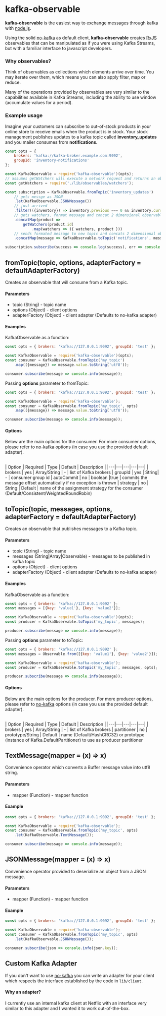 
# kafka-observable

__kafka-observable__ is the easiest way to exchange messages through kafka with [node.js](https://nodejs.org).


Using the solid [no-kafka](https://github.com/oleksiyk/kafka) as default client, __kafka-observable__ creates [RxJS](https://github.com/ReactiveX/rxjs) observables 
that can be manipulated as if you were using Kafka Streams, but with a familiar interface 
to javascript developers.

### Why observables?

Think of observables as collections which elements arrive over time. You may iterate over 
them, which means you can also apply filter, map or reduce. 

Many of the operations provided by observables are very similar to the capabilities available 
in Kafka Streams, including the ability to use window (accumulate values for a period).

### Example usage

Imagine your customers can subscribe to out-of-stock products in your online store to 
receive emails when the product is in stock. Your stock management publishes updates
to a kafka topic called __inventory_updates__ and you mailer consumes from __notifications__.

```javascript
const opts = { 
    brokers: 'kafka://kafka-broker.example.com:9092', 
    groupId: 'inventory-notifications' 
};

const KafkaObservable = require('kafka-observable')(opts);
// assumes getWatchers will execute a network request and returns an observable
const getWatchers = require('./lib/observables/watchers');

const subscription = KafkaObservable.fromTopic('inventory_updates')
    // gets messge as JSON
    .let(KafkaObservable.JSONMessage())
    // just arrived
    .filter(({inventory}) => inventory.previous === 0 && inventory.current > 0)
    // gets watchers, format message and concat 2 dimensional observable
    .concatMap(product => 
        getWatchers(product.id)
            .map(watchers => ({ watchers, product }))
    // sends formated message to new topic and concats 2 dimensional observable
    .concatMap(message => KafkaObservable.toTopic('notifications', message));

subscription.subscribe(success => console.log(success), err => console.error(err));    
``` 

## fromTopic(topic, options, adapterFactory = defaultAdapterFactory)

Creates an observable that will consume from a Kafka topic.

#### Parameters
* topic (String) - topic name
* options (Object) - client options
* adapterFactory (Object) - client adapter (Defaults to no-kafka adapter)

#### Examples

KafkaObservable as a function:
```javascript
const opts = { brokers: 'kafka://127.0.0.1:9092', groupId: 'test' };

const KafkaObservable = require('kafka-observable')(opts);
const consumer = KafkaObservable.fromTopic('my_topic')
    .map(({message}) => message.value.toString('utf8'));

consumer.subscribe(message => console.info(message));
```

Passing __options__ parameter to fromTopic:
```javascript
const opts = { brokers: 'kafka://127.0.0.1:9092', groupId: 'test' };

const KafkaObservable = require('kafka-observable');
const consumer = KafkaObservable.fromTopic('my_topic', opts)
    .map(({message}) => message.value.toString('utf8'));

consumer.subscribe(message => console.info(message));
```

#### Options

Below are the main options for the consumer. For more consumer options, please
refer to [no-kafka](https://github.com/oleksiyk/kafka) options (in case you use the provided default adapter).

<br>
| Option | Required | Type | Default | Description |
|---|---|---|---|---|
| brokers | yes | Array/String | - | list of Kafka brokers 
| groupId | yes | String| - | consumer group id  
| autoCommit | no | boolean |true | commits the message offset automatically if no exception is thrown
| strategy | no | String | Default | name of the assignment strategy for the consumer (Default/Consistent/WeightedRoundRobin)

## toTopic(topic, messages, options, adapterFactory = defaultAdapterFactory)

Creates an observable that publishes messages to a Kafka topic.

#### Parameters
* topic (String) - topic name
* messages (String|Array|Observable) - messages to be published in kafka topic
* options (Object) - client options
* adapterFactory (Object) - client adapter (Defaults to no-kafka adapter)

#### Examples

KafkaObservable as a function:
```javascript
const opts = { brokers: 'kafka://127.0.0.1:9092' };
const messages = [{key: 'value1'}, {key: 'value2'}];

const KafkaObservable = require('kafka-observable')(opts);
const producer = KafkaObservable.toTopic('my_topic', messages);

producer.subscribe(message => console.info(message));
```

Passing __options__ parameter to toTopic:
```javascript
const opts = { brokers: 'kafka://127.0.0.1:9092' };
const messages = Observable.from([{key: 'value1'}, {key: 'value2'}]);

const KafkaObservable = require('kafka-observable');
const producer = KafkaObservable.toTopic('my_topic', messages, opts);

producer.subscribe(message => console.info(message));
```

#### Options

Below are the main options for the producer. For more producer options, please
refer to [no-kafka](https://github.com/oleksiyk/kafka) options (in case you use the provided default adapter).

<br>
| Option | Required | Type | Default | Description |
|---|---|---|---|---|
| brokers | yes | Array/String | - | list of Kafka brokers 
| partitioner | no | prototype/String | Default | name (Default/HashCRC32) or prototype (instance of Kafka.DefaultPartitioner) to use as producer partitioner

## TextMessage(mapper = (x) => x)

Convenience operator which converts a Buffer message value into utf8 string.

#### Parameters
* mapper (Function) - mapper function

#### Example

```javascript
const opts = { brokers: 'kafka://127.0.0.1:9092', groupId: 'test' };

const KafkaObservable = require('kafka-observable');
const consumer = KafkaObservable.fromTopic('my_topic', opts)
    .let(KafkaObservable.TextMessage());

consumer.subscribe(message => console.info(message));
```

## JSONMessage(mapper = (x) => x)

Convenience operator provided to deserialize an object from a JSON message.

#### Parameters
* mapper (Function) - mapper function

#### Example

```javascript
const opts = { brokers: 'kafka://127.0.0.1:9092', groupId: 'test' };

const KafkaObservable = require('kafka-observable');
const consumer = KafkaObservable.fromTopic('my_topic', opts)
    .let(KafkaObservable.JSONMessage());

consumer.subscribe(json => console.info(json.key));
```

## Custom Kafka Adapter

If you don't want to use [no-kafka](https://github.com/oleksiyk/kafka) you can write an adapter for your client which respects
the interface established by the code in `lib/client`.

#### Why an adapter? 

I currently use an internal kafka client at Netflix with an interface very similar to this adapter 
and I wanted it to work out-of-the-box. 